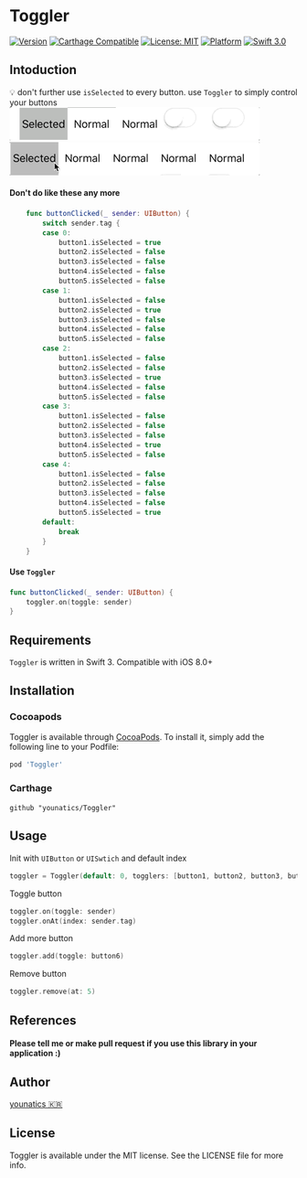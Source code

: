 # Toggler
[![Version](https://img.shields.io/cocoapods/v/Toggler.svg?style=flat)](http://cocoapods.org/pods/Toggler)
[![Carthage Compatible](https://img.shields.io/badge/Carthage-compatible-4BC51D.svg?style=flat)](https://github.com/Carthage/Carthage)
[![License: MIT](https://img.shields.io/badge/license-MIT-blue.svg?style=flat)](https://github.com/younatics/Toggler/blob/master/LICENSE)
[![Platform](https://img.shields.io/cocoapods/p/Toggler.svg?style=flat)](http://cocoapods.org/pods/Toggler)
[![Swift 3.0](https://img.shields.io/badge/Swift-3.0-orange.svg?style=flat)](https://developer.apple.com/swift/)

## Intoduction
💡 don't further use `isSelected` to every button. use `Toggler` to simply control your buttons
![demo](Images/Toggler.gif)
![demo](Images/Toggler2.gif)

#### Don't do like these any more
```Swift
    func buttonClicked(_ sender: UIButton) {
        switch sender.tag {
        case 0:
            button1.isSelected = true
            button2.isSelected = false
            button3.isSelected = false
            button4.isSelected = false
            button5.isSelected = false
        case 1:
            button1.isSelected = false
            button2.isSelected = true
            button3.isSelected = false
            button4.isSelected = false
            button5.isSelected = false
        case 2:
            button1.isSelected = false
            button2.isSelected = false
            button3.isSelected = true
            button4.isSelected = false
            button5.isSelected = false
        case 3:
            button1.isSelected = false
            button2.isSelected = false
            button3.isSelected = false
            button4.isSelected = true
            button5.isSelected = false
        case 4:
            button1.isSelected = false
            button2.isSelected = false
            button3.isSelected = false
            button4.isSelected = false
            button5.isSelected = true
        default:
            break
        }
    }
```

#### Use `Toggler`
```Swift 
func buttonClicked(_ sender: UIButton) {
    toggler.on(toggle: sender)
}
```
## Requirements

`Toggler` is written in Swift 3. Compatible with iOS 8.0+

## Installation

### Cocoapods

Toggler is available through [CocoaPods](http://cocoapods.org). To install
it, simply add the following line to your Podfile:

```ruby
pod 'Toggler'
```
### Carthage
```
github "younatics/Toggler"
```

## Usage
Init with `UIButton` or `UISwtich` and default index
```Swift 
toggler = Toggler(default: 0, togglers: [button1, button2, button3, button4, button5])
```

Toggle button
```Swift
toggler.on(toggle: sender)
toggler.onAt(index: sender.tag)
```

Add more button
```Swift 
toggler.add(toggle: button6)
```

Remove button
```Swift 
toggler.remove(at: 5)
```

## References
#### Please tell me or make pull request if you use this library in your application :) 

## Author
[younatics 🇰🇷](http://younatics.github.io)

## License
Toggler is available under the MIT license. See the LICENSE file for more info.
